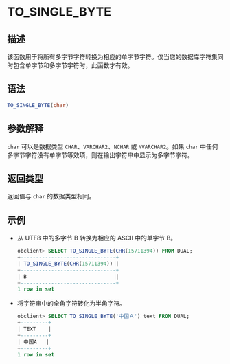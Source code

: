TO_SINGLE_BYTE 
===================================



描述 
-----------------------

该函数用于将所有多字节字符转换为相应的单字节字符。仅当您的数据库字符集同时包含单字节和多字节字符时，此函数才有效。

语法 
-----------------------

```sql
TO_SINGLE_BYTE(char)
```



参数解释 
-------------------------

`char` 可以是数据类型 `CHAR`、`VARCHAR2`、`NCHAR` 或 `NVARCHAR2`。如果 `char` 中任何多字节字符没有单字节等效项，则在输出字符串中显示为多字节字符。

返回类型 
-------------------------

返回值与 `char` 的数据类型相同。

示例 
-----------------------

* 从 UTF8 中的多字节 B 转换为相应的 ASCII 中的单字节 B。

  ```sql
  obclient> SELECT TO_SINGLE_BYTE(CHR(15711394)) FROM DUAL;
  +-------------------------------+
  | TO_SINGLE_BYTE(CHR(15711394)) |
  +-------------------------------+
  | B                             |
  +-------------------------------+
  1 row in set
  ```

  




<!-- -->

* 将字符串中的全角字符转化为半角字符。

  ```sql
  obclient> SELECT TO_SINGLE_BYTE('中国Ａ') text FROM DUAL;
  +---------+
  | TEXT    |
  +---------+
  | 中国A   |
  +---------+
  1 row in set
  ```

  



